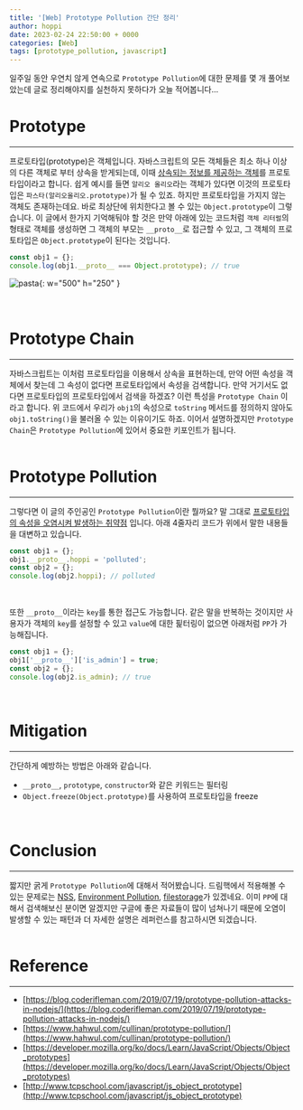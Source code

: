 ```yaml
---
title: '[Web] Prototype Pollution 간단 정리'
author: hoppi
date: 2023-02-24 22:50:00 + 0000
categories: [Web]
tags: [prototype_pollution, javascript]
---
```


일주일 동안 우연치 않게 연속으로 `Prototype Pollution`에 대한 문제를 몇 개 풀어보았는데 글로 정리해야지를 실천하지 못하다가 오늘 적어봅니다...  

# Prototype
***
프로토타입(prototype)은 객체입니다. 자바스크립트의 모든 객체들은 최소 하나 이상의 다른 객체로 부터 상속을 받게되는데, 이때 <u>상속되는 정보를 제공하는 객체</u>를 프로토타입이라고 합니다. 쉽게 예시를 들면 `알리오 올리오`라는 객체가 있다면 이것의 프로토타입은 `파스타(알리오올리오.prototype)`가 될 수 있죠. 하지만 프로토타입을 가지지 않는 객체도 존재하는데요. 바로 최상단에 위치한다고 볼 수 있는 `Object.prototype`이 그렇습니다. 이 글에서 한가지 기억해둬야 할 것은 만약 아래에 있는 코드처럼 `객체 리터럴`의 형태로 객체를 생성하면 그 객체의 부모는 `__proto__`로 접근할 수 있고, 그 객체의 프로토타입은 `Object.prototype`이 된다는 것입니다.  
```javascript
const obj1 = {};
console.log(obj1.__proto__ === Object.prototype); // true
```

![pasta](../../../assets/img/2023-02-24/pasta.png){: w="500" h="250" }  
<br/>
<br/>


# Prototype Chain
***
자바스크립트는 이처럼 프로토타입을 이용해서 상속을 표현하는데, 만약 어떤 속성을 객체에서 찾는데 그 속성이 없다면 프로토타입에서 속성을 검색합니다. 만약 거기서도 없다면 프로토타입의 프로토타입에서 검색을 하겠죠? 이런 특성을 `Prototype Chain` 이라고 합니다. 위 코드에서 우리가 `obj1`의 속성으로 `toString` 메서드를 정의하지 않아도 `obj1.toString()`을 불러올 수 있는 이유이기도 하죠. 이어서 설명하겠지만 `Prototype Chain`은 `Prototype Pollution`에 있어서 중요한 키포인트가 됩니다.  
<br/>

# Prototype Pollution
***
그렇다면 이 글의 주인공인 `Prototype Pollution`이란 뭘까요? 말 그대로 <u>프로토타입의 속성을 오염시켜 발생하는 취약점</u> 입니다. 아래 4줄자리 코드가 위에서 말한 내용들을 대변하고 있습니다.
```javascript
const obj1 = {};
obj1.__proto__.hoppi = 'polluted';
const obj2 = {};
console.log(obj2.hoppi); // polluted

```
<br/>

또한 `__proto__`이라는 `key`를 통한 접근도 가능합니다. 같은 말을 반복하는 것이지만 사용자가 객체의 `key`를 설정할 수 있고 `value`에 대한 핉터링이 없으면  아래처럼 `PP`가 가능해집니다.  
```javascript
const obj1 = {};
obj1['__proto__']['is_admin'] = true;
const obj2 = {};
console.log(obj2.is_admin); // true
```
<br/>

# Mitigation
***
간단하게 예방하는 방법은 아래와 같습니다.  
- `__proto__`, `prototype`, `constructor`와 같은 키워드는 필터링
- `Object.freeze(Object.prototype)`를 사용하여 프로토타입을 freeze
<br/>

# Conclusion
***
짧지만 굵게 `Prototype Pollution`에 대해서 적어봤습니다. 드림핵에서 적용해볼 수 있는 문제로는 [NSS](https://dreamhack.io/wargame/challenges/468/), [Environment Pollution](https://dreamhack.io/wargame/challenges/205/), [filestorage](https://dreamhack.io/wargame/challenges/643/)가 있겠네요. 이미 `PP`에 대해서 검색해보신 분이면 알겠지만 구글에 좋은 자료들이 많이 넘쳐나기 때문에 오염이 발생할 수 있는 패턴과 더 자세한 설명은 레퍼런스를 참고하시면 되겠습니다.  
<br/>

# Reference
***
- [https://blog.coderifleman.com/2019/07/19/prototype-pollution-attacks-in-nodejs/](https://blog.coderifleman.com/2019/07/19/prototype-pollution-attacks-in-nodejs/)
- [https://www.hahwul.com/cullinan/prototype-pollution/](https://www.hahwul.com/cullinan/prototype-pollution/)
- [https://developer.mozilla.org/ko/docs/Learn/JavaScript/Objects/Object_prototypes](https://developer.mozilla.org/ko/docs/Learn/JavaScript/Objects/Object_prototypes)
- [http://www.tcpschool.com/javascript/js_object_prototype](http://www.tcpschool.com/javascript/js_object_prototype)